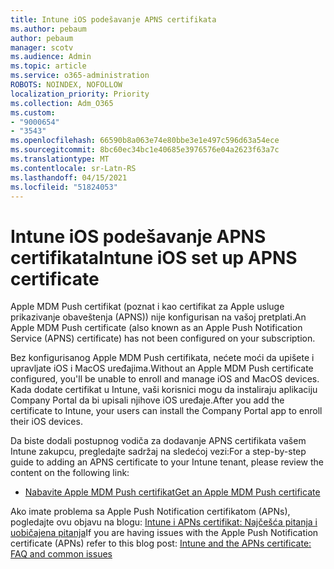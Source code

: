 ```yaml
---
title: Intune iOS podešavanje APNS certifikata
ms.author: pebaum
author: pebaum
manager: scotv
ms.audience: Admin
ms.topic: article
ms.service: o365-administration
ROBOTS: NOINDEX, NOFOLLOW
localization_priority: Priority
ms.collection: Adm_O365
ms.custom:
- "9000654"
- "3543"
ms.openlocfilehash: 66590b8a063e74e80bbe3e1e497c596d63a54ece
ms.sourcegitcommit: 8bc60ec34bc1e40685e3976576e04a2623f63a7c
ms.translationtype: MT
ms.contentlocale: sr-Latn-RS
ms.lasthandoff: 04/15/2021
ms.locfileid: "51824053"
---
```

# <a name="intune-ios-set-up-apns-certificate"></a><span data-ttu-id="8e096-102">Intune iOS podešavanje APNS certifikata</span><span class="sxs-lookup"><span data-stu-id="8e096-102">Intune iOS set up APNS certificate</span></span>

<span data-ttu-id="8e096-103">Apple MDM Push certifikat (poznat i kao certifikat za Apple usluge prikazivanje obaveštenja (APNS)) nije konfigurisan na vašoj pretplati.</span><span class="sxs-lookup"><span data-stu-id="8e096-103">An Apple MDM Push certificate (also known as an Apple Push Notification Service (APNS) certificate) has not been configured on your subscription.</span></span>

<span data-ttu-id="8e096-104">Bez konfigurisanog Apple MDM Push certifikata, nećete moći da upišete i upravljate iOS i MacOS uređajima.</span><span class="sxs-lookup"><span data-stu-id="8e096-104">Without an Apple MDM Push certificate configured, you'll be unable to enroll and manage iOS and MacOS devices.</span></span> <span data-ttu-id="8e096-105">Kada dodate certifikat u Intune, vaši korisnici mogu da instaliraju aplikaciju Company Portal da bi upisali njihove iOS uređaje.</span><span class="sxs-lookup"><span data-stu-id="8e096-105">After you add the certificate to Intune, your users can install the Company Portal app to enroll their iOS devices.</span></span>

<span data-ttu-id="8e096-106">Da biste dodali postupnog vodiča za dodavanje APNS certifikata vašem Intune zakupcu, pregledajte sadržaj na sledećoj vezi:</span><span class="sxs-lookup"><span data-stu-id="8e096-106">For a step-by-step guide to adding an APNS certificate to your Intune tenant, please review the content on the following link:</span></span>

- [<span data-ttu-id="8e096-107">Nabavite Apple MDM Push certifikat</span><span class="sxs-lookup"><span data-stu-id="8e096-107">Get an Apple MDM Push certificate</span></span>](https://docs.microsoft.com/mem/intune/enrollment/apple-mdm-push-certificate-get)

<span data-ttu-id="8e096-108">Ako imate problema sa Apple Push Notification certifikatom (APNs), pogledajte ovu objavu na blogu: [Intune i APNs certifikat: Najčešća pitanja i uobičajena pitanja](https://techcommunity.microsoft.com/t5/Intune-Customer-Success/Intune-and-the-APNs-certificate-FAQ-and-common-issues/ba-p/280121)</span><span class="sxs-lookup"><span data-stu-id="8e096-108">If you are having issues with the Apple Push Notification certificate (APNs) refer to this blog post: [Intune and the APNs certificate: FAQ and common issues](https://techcommunity.microsoft.com/t5/Intune-Customer-Success/Intune-and-the-APNs-certificate-FAQ-and-common-issues/ba-p/280121)</span></span>
